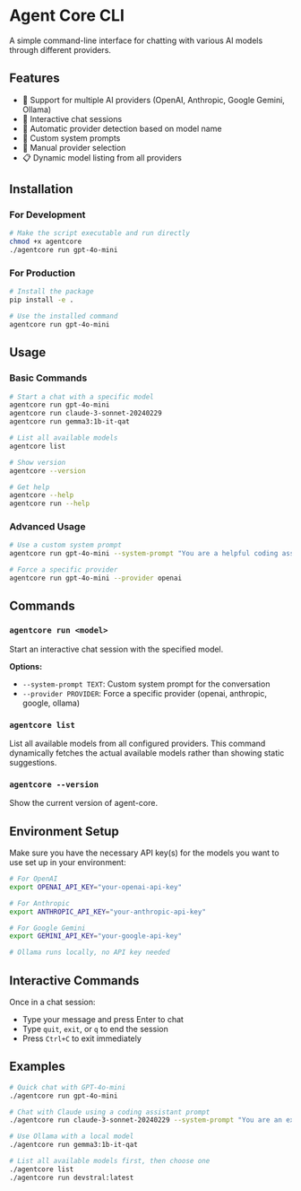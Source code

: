# Agent Core CLI

A simple command-line interface for chatting with various AI models through different providers.

## Features

- 🤖 Support for multiple AI providers (OpenAI, Anthropic, Google Gemini, Ollama)
- 💬 Interactive chat sessions
- 🔧 Automatic provider detection based on model name
- 📝 Custom system prompts
- 🎯 Manual provider selection
- 📋 Dynamic model listing from all providers

## Installation

### For Development
```bash
# Make the script executable and run directly
chmod +x agentcore
./agentcore run gpt-4o-mini
```

### For Production
```bash
# Install the package
pip install -e .

# Use the installed command
agentcore run gpt-4o-mini
```

## Usage

### Basic Commands
```bash
# Start a chat with a specific model
agentcore run gpt-4o-mini
agentcore run claude-3-sonnet-20240229
agentcore run gemma3:1b-it-qat

# List all available models
agentcore list

# Show version
agentcore --version

# Get help
agentcore --help
agentcore run --help
```

### Advanced Usage
```bash
# Use a custom system prompt
agentcore run gpt-4o-mini --system-prompt "You are a helpful coding assistant"

# Force a specific provider
agentcore run gpt-4o-mini --provider openai
```

## Commands

### `agentcore run <model>`
Start an interactive chat session with the specified model.

**Options:**
- `--system-prompt TEXT`: Custom system prompt for the conversation
- `--provider PROVIDER`: Force a specific provider (openai, anthropic, google, ollama)

### `agentcore list`
List all available models from all configured providers. This command dynamically fetches the actual available models rather than showing static suggestions.

### `agentcore --version`
Show the current version of agent-core.


## Environment Setup

Make sure you have the necessary API key(s) for the models you want to use set up in your environment:

```bash
# For OpenAI
export OPENAI_API_KEY="your-openai-api-key"

# For Anthropic
export ANTHROPIC_API_KEY="your-anthropic-api-key"

# For Google Gemini
export GEMINI_API_KEY="your-google-api-key"

# Ollama runs locally, no API key needed
```

## Interactive Commands

Once in a chat session:
- Type your message and press Enter to chat
- Type `quit`, `exit`, or `q` to end the session
- Press `Ctrl+C` to exit immediately

## Examples

```bash
# Quick chat with GPT-4o-mini
./agentcore run gpt-4o-mini

# Chat with Claude using a coding assistant prompt
./agentcore run claude-3-sonnet-20240229 --system-prompt "You are an expert Python developer"

# Use Ollama with a local model
./agentcore run gemma3:1b-it-qat

# List all available models first, then choose one
./agentcore list
./agentcore run devstral:latest
``` 